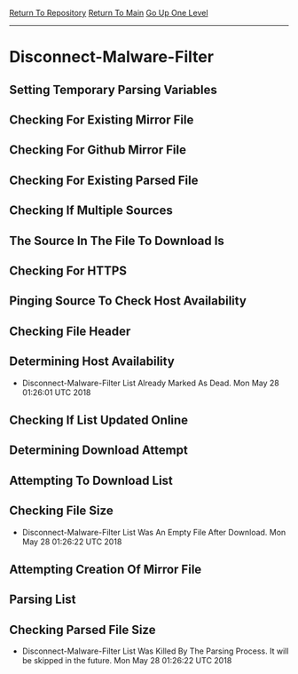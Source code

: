[Return To Repository](https://github.com/deathbybandaid/piholeparser/)
[Return To Main](https://github.com/deathbybandaid/piholeparser/blob/master/RecentRunLogs/Mainlog.md)
[Go Up One Level](https://github.com/deathbybandaid/piholeparser/blob/master/RecentRunLogs/TopLevelScripts/30-Processing-External-Blacklists.md)
____________________________________
# Disconnect-Malware-Filter
## Setting Temporary Parsing Variables
## Checking For Existing Mirror File
## Checking For Github Mirror File
## Checking For Existing Parsed File
## Checking If Multiple Sources
## The Source In The File To Download Is
## Checking For HTTPS
## Pinging Source To Check Host Availability
## Checking File Header
## Determining Host Availability
* Disconnect-Malware-Filter List Already Marked As Dead. Mon May 28 01:26:01 UTC 2018
## Checking If List Updated Online
## Determining Download Attempt
## Attempting To Download List
## Checking File Size
* Disconnect-Malware-Filter List Was An Empty File After Download. Mon May 28 01:26:22 UTC 2018
## Attempting Creation Of Mirror File
## Parsing List
## Checking Parsed File Size
* Disconnect-Malware-Filter List Was Killed By The Parsing Process. It will be skipped in the future. Mon May 28 01:26:22 UTC 2018
